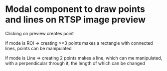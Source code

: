 # Modal component to draw points and lines on RTSP image preview

Clicking on preview creates point

If mode is ROI -> creating >=3 points makes a rectangle with connected lines, points can be manipulated

If mode is Line => creating 2 points makes a line, which can me manipulated, with a perpendicular through it, the length of which can be changed
